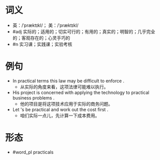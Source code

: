 # 词义
- 英：/ˈpræktɪkl/； 美：/ˈpræktɪkl/
- #adj 实际的；适用的；切实可行的；有用的；真实的；明智的；几乎完全的；客观存在的；心灵手巧的
- #n 实习课；实践课；实验考核
# 例句
- In practical terms this law may be difficult to enforce .
	- 从实际的角度来看，这项法律可能难以执行。
- His project is concerned with applying the technology to practical business problems .
	- 他的项目是将这项技术应用于实际的商务问题。
- Let 's be practical and work out the cost first .
	- 咱们实际一点儿，先计算一下成本费用。
# 形态
- #word_pl practicals
